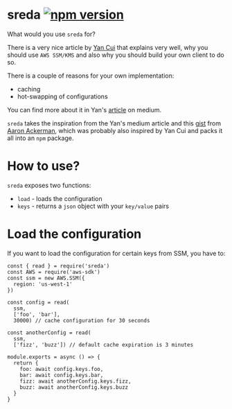 # sreda [![npm version](https://badge.fury.io/js/sreda.svg)](https://badge.fury.io/js/sreda)
What would you use `sreda` for?

There is a very nice article by [Yan Cui](https://theburningmonk.com/) that
explains very well, why you should use `AWS SSM/KMS` and also why you should
build your own client to do so.

There is a couple of reasons for your own implementation:
* caching
* hot-swapping of configurations

You can find more about it in Yan's [article](https://hackernoon.com/you-should-use-ssm-parameter-store-over-lambda-env-variables-5197fc6ea45b) on medium.

`sreda` takes the inspiration from the Yan's medium article and this [gist](https://gist.github.com/aackerman/93d86b780ef7e951b59351dcc99af1b1) from [Aaron Ackerman](https://github.com/aackerman), which was probably also inspired by Yan Cui and packs it all into an `npm` package.

# How to use?
`sreda` exposes two functions:
* `load` - loads the configuration
* `keys` - returns a `json` object with your `key/value` pairs

# Load the configuration
If you want to load the configuration for certain keys from SSM, you have to:

```
const { read } = require('sreda')
const AWS = require('aws-sdk')
const ssm = new AWS.SSM({
  region: 'us-west-1'
})

const config = read(
  ssm,
  ['foo', 'bar'],
  30000) // cache configuration for 30 seconds

const anotherConfig = read(
  ssm,
  ['fizz', 'buzz']) // default cache expiration is 3 minutes

module.exports = async () => {
  return {
    foo: await config.keys.foo,
    bar: await config.keys.bar,
    fizz: await anotherConfig.keys.fizz,
    buzz: await anotherConfig.keys.buzz
  }
}
```
